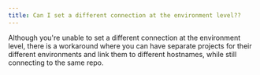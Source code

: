```yaml
---
title: Can I set a different connection at the environment level??
---
```


Although you're unable to set a different connection at the environment level, there is a workaround where you can have separate projects for their different environments and link them to different hostnames, while still connecting to the same repo.


